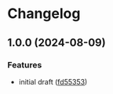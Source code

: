 # Changelog

## 1.0.0 (2024-08-09)


### Features

* initial draft ([fd55353](https://github.com/pragmaticivan/otel-pino-transport/commit/fd553538cb8847be74cee47eddd2aa36509072b2))
